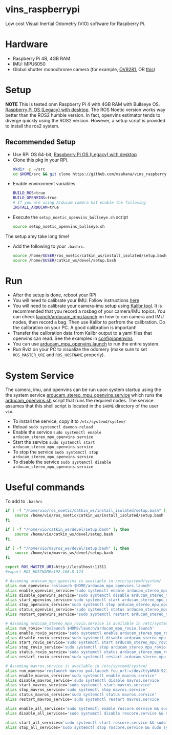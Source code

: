 # vins_raspberrypi
Low cost Visual Inertial Odometry (VIO) software for Raspberry Pi.

# Hardware
* Raspberry Pi 4B, 4GB RAM
* IMU: MPU6050
* Global shutter monochrome camera (for example, [OV9281](https://www.arducam.com/product/arducam-ov9281-1mp-global-shutter-noir-mono-mipi-camera-with-130deg-m12-mount-for-raspberry-pi/), OR [this](https://www.uctronics.com/arducam-ov9281-monochrome-global-shutter-camera-module-wide-angle.html))


# Setup
**NOTE** This is tested onm Raspberry Pi 4 with 4GB RAM with Bullseye OS. [Raspberry Pi OS (Legacy) with desktop](https://www.raspberrypi.com/software/operating-systems/). The ROS Noetic version works way better than the ROS2 humble version. In fact, openvins estimator tends to diverge quickly using the ROS2 version. However, a setup script is provided to install the ros2 system.

## Recommended Setup
* Use RPi OS 64-bit, [Raspberry Pi OS (Legacy) with desktop](https://www.raspberrypi.com/software/operating-systems/)
* Clone this pkg in your RPi.
    ```sh
    mkdir -p ~/src
    cd $HOME/src && git clone https://github.com/mzahana/vins_raspberrypi.git
    ```
* Enable environment variables
    ```sh
    BUILD_ROS=true
    BUILD_OPENVINS=true
    # If you are using Arducam camera hat enable the following
    INSTALL_ARDUCAM=true
    ```
* Execute the `setup_noetic_openvins_bullseye.sh` script
    ```sh
    source setup_noetic_openvins_bullseye.sh
    ```
The setup amy take long time!

* Add the following to your `.bashrc`.
    ```sh
    source /home/$USER/ros_noetic/catkin_ws/install_isolated/setup.bash
    source /home/$USER/catkin_ws/devel/setup.bash
    ```
# Run
* After the setup is done, reboot your RPi
* You will need to calibrate your IMU. Follow instructions [here](https://github.com/Brazilian-Institute-of-Robotics/mpu6050_driver)
* You will need to  calibrate your camera-imu setup using [Kalibr tool](https://github.com/ethz-asl/kalibr). It is recommended that you record a rosbag of your camera/IMU topics. You can check [launch/arducam_mpu.launch](launch/arducam_mpu.launch) on how to run camera and IMU nodes, then record a bag.  Then use Kalibr to perfrom the calibration. Do the calibration on your PC. A good calibration is important!
* Transfer the calibration data from Kalibr output to a yaml files that openvins can read. See the examples in [config/openvins](config/openvins)
* You can use [arducam_mpu_openvins.launch](launch/arducam_mpu_openvins.launch) to run the entire system.
* Run Rviz on your PC to visualize the odomery (make sure to set `ROS_MASTER_URI` and `ROS_HOSTNAME` properly).

# System Service
The camera, imu, and openvins can be run upon system startup using the the system service [arducam_stereo_mpu_openvins.service](services/arducam_stereo_mpu_openvins.service) which runs the [arducam_openvins.sh](services/arducam_openvins.sh) script that runs the required nodes. The service assumes that this shell script is located in the `$HOME` directory of the user `vio`. 
* To install the service, copy it to `/etc/systemd/system/`
* Reload `sudo systemctl daemon-reload`
* Enable the service `sudo systemctl enable arducam_stereo_mpu_openvins.service`
* Start the service `sudo systemctl start arducam_stereo_mpu_openvins.service`
* To stop the service `sudo systemctl stop arducam_stereo_mpu_openvins.service`
* To disable the service `sudo systemctl disable arducam_stereo_mpu_openvins.service`

# Useful commands
To add to `.bashrc`

```sh
if [ -f "/home/vio/ros_noetic/catkin_ws/install_isolated/setup.bash" ]; then
    source /home/vio/ros_noetic/catkin_ws/install_isolated/setup.bash
fi

if [ -f "/home/vio/catkin_ws/devel/setup.bash" ]; then
    source /home/vio/catkin_ws/devel/setup.bash
fi

if [ -f "/home/vio/mavros_ws/devel/setup.bash" ]; then
    source /home/vio/mavros_ws/devel/setup.bash
fi

export ROS_MASTER_URI=http://localhost:11311
#export ROS_HOSTNAME=192.168.8.124

# Assuming arducam_mpu_openvins is available in /etc/systemd/system/
alias run_openvins='roslaunch $HOME/arducam_mpu_openvins.launch'
alias enable_openvins_service='sudo systemctl enable arducam_stereo_mpu_openvins.service'
alias disable_openvins_service='sudo systemctl disable arducam_stereo_mpu_openvins.service'
alias start_openvins_service='sudo systemctl start arducam_stereo_mpu_openvins.service'
alias stop_openvins_service='sudo systemctl stop arducam_stereo_mpu_openvins.service'
alias status_openvins_service='sudo systemctl status arducam_stereo_mpu_openvins.service'
alias restart_openvins_service='sudo systemctl restart arducam_stereo_mpu_openvins.service'

# Assuming arducam_stereo_mpu_rovio.service is available in /etc/systemd/system/
alias run_rovio='roslaunch $HOME/launch/arducam_mpu_rovio.launch'
alias enable_rovio_service='sudo systemctl enable arducam_stereo_mpu_rovio.service'
alias disable_rovio_service='sudo systemctl disable arducam_stereo_mpu_rovio.service'
alias start_rovio_service='sudo systemctl start arducam_stereo_mpu_rovio.service'
alias stop_rovio_service='sudo systemctl stop arducam_stereo_mpu_rovio.service'
alias status_rovio_service='sudo systemctl status arducam_stereo_mpu_rovio.service'
alias restart_rovio_service='sudo systemctl restart arducam_stereo_mpu_rovio.service'

# Assuming mavros.service is available in /etc/systemd/system/
alias run_mavros='roslaunch mavros px4.launch fcu_url:=/dev/ttyAMA0:921600'
alias enable_mavros_service='sudo systemctl enable mavros.service'
alias disable_mavros_service='sudo systemctl disable mavros.service'
alias start_mavros_service='sudo systemctl start mavros.service'
alias stop_mavros_service='sudo systemctl stop mavros.service'
alias status_mavros_service='sudo systemctl status mavros.service'
alias restart_mavros_service='sudo systemctl restart mavros.service'

alias enable_all_services='sudo systemctl enable roscore.service && sudo systemctl enable mavros.service && sudo systemctl enable arducam_stereo_mpu_rovio.service && sudo systemctl enable vio_watchdog.service'
alias disable_all_services='sudo systemctl disable roscore.service && sudo systemctl disble mavros.service && sudo systemctl disable arducam_stereo_mpu_rovio.service && sudo systemctl disable vio_watchdog.service'

alias start_all_services='sudo systemctl start roscore.service && sudo systemctl start mavros.service && sudo systemctl start arducam_stereo_mpu_rovio.service && sudo systemctl start vio_watchdog.service'
alias stop_all_services='sudo systemctl stop roscore.service && sudo systemctl stop mavros.service && sudo systemctl stop arducam_stereo_mpu_rovio.service && sudo systemctl stop vio_watchdog.service'
```